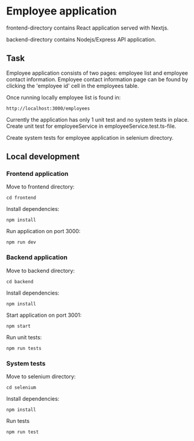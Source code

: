 # Employee application

frontend-directory contains React application served with Nextjs.

backend-directory contains Nodejs/Express API application.

## Task

Employee application consists of two pages: employee list and employee contact information. Employee contact information page can be found by clicking the 'employee id' cell in the employees table.

Once running locally employee list is found in:

```
http://localhost:3000/employees
```

Currently the application has only 1 unit test and no system tests in place. Create unit test for employeeService in employeeService.test.ts-file.

Create system tests for employee application in selenium directory.

## Local development

### Frontend application

Move to frontend directory:

```
cd frontend
```

Install dependencies:

```
npm install
```

Run application on port 3000:

```
npm run dev
```

### Backend application

Move to backend directory:

```
cd backend
```

Install dependencies:

```
npm install
```

Start application on port 3001:

```
npm start
```

Run unit tests:

```
npm run tests
```

### System tests

Move to selenium directory:

```
cd selenium
```

Install dependencies:

```
npm install
```

Run tests

```
npm run test
```
